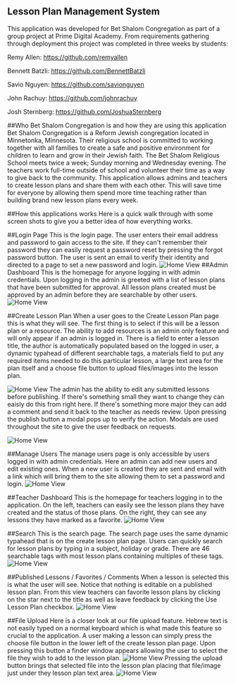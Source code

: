 ## Lesson Plan Management System
This application was developed for Bet Shalom Congregation as part of a group project at Prime Digital Academy. From
requirements gathering through deployment this project was completed in three weeks by students:

Remy Allen:  https://github.com/remyallen

Bennett Batzli:  https://github.com/BennettBatzli

Savio Nguyen:  https://github.com/savionguyen

John Rachuy:  https://github.com/johnrachuy

Josh Sternberg:  https://github.com/JoshuaSternberg

##Who Bet Shalom Congregation is and how they are using this application
Bet Shalom Congregation is a Reform Jewish congregation located in Minnetonka, Minnesota. Their religious school is
committed to working together with all families to create a safe and positive environment for children to learn and
grow in their Jewish faith. The Bet Shalom Religious School meets twice a week; Sunday morning and Wednesday evening.
The teachers work full-time outside of school and volunteer their time as a way to give back to the community. This
application allows admins and teachers to create lesson plans and share them with each other. This will save time
for everyone by allowing them spend more time teaching rather than building brand new lesson plans every
week.

##How this applications works
Here is a quick walk through with some screen shots to give you a better idea of how everything works.

##Login Page
This is the login page. The user enters their email address and password to gain access to the site. If they can't
remember their password they can easily request a password reset by pressing the forgot password button. The user is
sent an email to verify their identity and directed to a page to set a new password and login.
![Home View](/public/images/bet_shalom_login.png?raw=true "Optional Title")
##Admin Dashboard
This is the homepage for anyone logging in with admin credentials. Upon logging in the admin is greeted with a list of
lesson plans that have been submitted for approval. All lesson plans created must be approved by an admin before they
are searchable by other users.
![Home View](/public/images/bet_shalom_admin_dashboard.png?raw=true "Optional Title")

##Create Lesson Plan
When a user goes to the Create Lesson Plan page this is what they will see. The first thing is to select if this will
be a lesson plan or a resource. The ability to add resources is an admin only feature and will only appear if an admin
is logged in. There is a field to enter a lesson title, the author is automatically populated based on the logged in
user, a dynamic typahead of different searchable tags, a materials field to put any required items needed to do this
particular lesson, a large text area for the plan itself and a choose file button to upload files/images into the
lesson plan.

![Home View](/public/images/bet_shalom_lesson_with_content.png?raw=true "Optional Title")
The admin has the ability to edit any submitted lessons before publishing. If there's something small they want to
change they can eaisly do this from right here. If there's something more major they can add a comment and send it
back to the teacher as needs review. Upon pressing the publish button a modal pops up to verify the action. Modals are
used throughout the site to give the user feedback on requests.

![Home View](/public/images/bet_shalom_publish_modal.png?raw=true "Optional Title")

##Manage Users
The manage users page is only accessible by users logged in with admin credentials. Here an admin can add new users and
edit existing ones. When a new user is created they are sent and email with a link which will bring them to the site
allowing them to set a password and login.
![Home View](/public/images/bet_shalom_manage_users.png?raw=true "Optional Title")

##Teacher Dashboard
This is the homepage for teachers logging in to the application. On the left, teachers can easily see the lesson plans
they have created and the status of those plans. On the right, they can see any lessons they have marked as a favorite.
![Home View](/public/images/bet_shalom_teacher_dashboard.png?raw=true "Optional Title")

##Search
This is the search page. The search page uses the same dynamic typahead that is on the create lesson plan page. Users
can quickly search for lesson plans by typing in a subject, holiday or grade. There are 46 searchable tags with most
lesson plans containing multiples of these tags.
![Home View](/public/images/bet_shalom_search.png?raw=true "Optional Title")

##Published Lessons / Favorites / Comments
When a lesson is selected this is what the user will see. Notice that nothing is editable on a published lesson plan.
From this view teachers can favorite lesson plans by clicking on the star next to the title as well as leave feedback
by clicking the Use Lesson Plan checkbox.
![Home View](/public/images/bet_shalom_lesson_published.png?raw=true "Optional Title")

##File Upload
Here is a closer look at our file upload feature. Hebrew text is not easily typed on a normal keyboard which is what made
this feature so crucial to the application. A user making a lesson can simply press the choose file button in the
lower left of the create lesson plan page. Upon pressing this button a finder window appears allowing the user to
select the file they wish to add to the lesson plan.
![Home View](/public/images/bet_shalom_file_upload.png?raw=true "Optional Title")
Pressing the upload button brings that selected file into the lesson plan placing that file/image just under they lesson
plan text area.
![Home View](/public/images/bet_shalom_lesson_photo.png?raw=true "Optional Title")